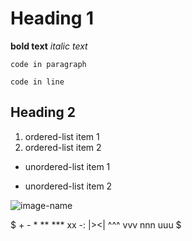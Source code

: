 # Heading 1

**bold text**
*italic text*

```
code in paragraph
```

`code in line`

## Heading 2

1. ordered-list item 1
3. ordered-list item 2

* unordered-list item 1
- unordered-list item 2

![image-name](image-path)

$ + - * ** *** xx -: |><| ^^^ vvv nnn uuu $

<!-- this is my comment-->
